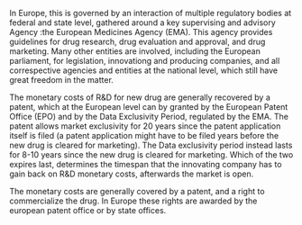 
In Europe, this is governed by an interaction of multiple regulatory bodies at federal and state level, gathered around a key supervising and advisory Agency :the European Medicines Agency (EMA). This agency provides guidelines for drug research, drug evaluation and approval, and drug marketing. Many other entities are involved, including the European parliament, for legislation, innovationg and producing companies, and all correspective agencies and entities at the national level, which still have great freedom in the matter.

The monetary costs of R&D for new drug are generally recovered by a patent, which at the European level can by granted by the European Patent Office (EPO) and by the Data Exclusivity Period, regulated by the EMA. The patent allows market exclusivity for 20 years since the patent application itself is filed (a patent application might have to be filed years before the new drug is cleared for marketing). The Data exclusivity period instead lasts for 8-10 years since the new drug is cleared for marketing. Which of the two expires last, determines the timespan that the innovating company has to gain back on R&D monetary costs, afterwards the market is open.

The monetary costs are generally covered by a patent, and a right to commercialize the drug. In Europe these rights are awarded by the european patent office or by state offices.
